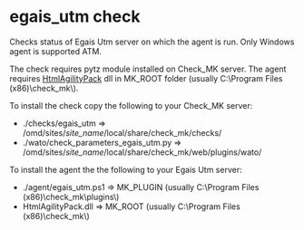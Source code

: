 # egais_utm check
Checks status of Egais Utm server on which the agent is run. Only Windows agent is supported ATM.

The check requires pytz module installed on Check_MK server. The agent requires [HtmlAgilityPack](https://github.com/zzzprojects/html-agility-pack) 
dll in MK_ROOT folder (usually C:\Program Files (x86)\check_mk\\).

To install the check copy the following to your Check_MK server:
* ./checks/egais_utm => /omd/sites/*site_name*/local/share/check_mk/checks/
* ./wato/check_parameters_egais_utm.py => /omd/sites/*site_name*/local/share/check_mk/web/plugins/wato/

To install the agent the the following to your Egais Utm server:
* ./agent/egais_utm.ps1 => MK_PLUGIN (usually C:\Program Files (x86)\check_mk\plugins\\)
* HtmlAgilityPack.dll => MK_ROOT (usually C:\Program Files (x86)\check_mk\\)
